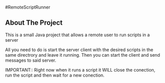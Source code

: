 #RemoteScriptRunner
## About The Project
This is a small Java project that allows a remote user to run scripts in a server

All you need to do is start the server client with the desired scripts in the same directrory and leave it running.
Then you can start the client and send messages to said server.

IMPORTANT:: Right now when it runs a script it WILL close the conection, run the script and then wait for a new conection.
